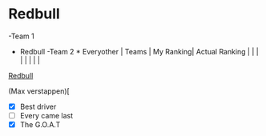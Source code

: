 # Redbull

-Team 1
   * Redbull
-Team 2
    * Everyother
| Teams | My Ranking| Actual Ranking |
|       |
|       |
|       | 
|

[Redbull](https://www.redbullshop.com/en-int/?srsltid=AfmBOoq-LpcTnFSDk2P7KNbpF4dujNSHzV0Dg46UBMPo_SGsJf5BwSfm)


(Max verstappen)[


- [x] Best driver
- [ ] Every came last
- [x] The G.O.A.T
